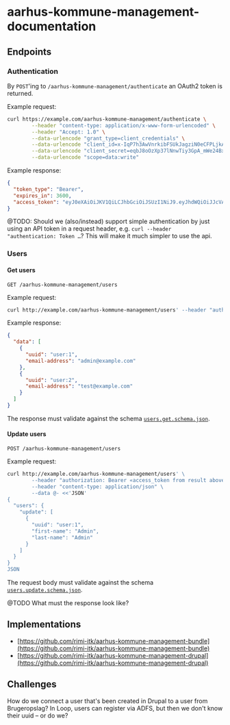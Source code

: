 # aarhus-kommune-management-documentation

## Endpoints

### Authentication

By `POST`'ing to `/aarhus-kommune-management/authenticate` an OAuth2 token is
returned.

Example request:

```sh
curl https://example.com/aarhus-kommune-management/authenticate \
        --header "content-type: application/x-www-form-urlencoded" \
        --header "Accept: 1.0" \
        --data-urlencode "grant_type=client_credentials" \
        --data-urlencode "client_id=x-IqP7h3AwVnrkibFSUkJagziN0eCFPLjkA8jntJSB-7E" \
        --data-urlencode "client_secret=eqbJ8oOzXp37lNnwTiy3GpA_mWe24Bx-9bcha_O6g_4" \
        --data-urlencode "scope=data:write"
```

Example response:

```json
{
  "token_type": "Bearer",
  "expires_in": 3600,
  "access_token": "eyJ0eXAiOiJKV1QiLCJhbGciOiJSUzI1NiJ9.eyJhdWQiOiJJcVA3aDNBd1ZucmtpYkZTVWtKYWd6aU4wZUNGUExqa0E4am50SlNCLTdFIiwianRpIjoiYmY4ZTJkZTExY2ExMmYzMDRkZWJiMmFkMmE2MjAxZDRjMTE1MzExMTEwYmUyMmFmNmQ2ZTU5MjFjODlhMGNhZjdlMmRiZTVmMTVkNTc3ODEiLCJpYXQiOjE1NjQwNDk4NDAsIm5iZiI6MTU2NDA0OTg0MCwiZXhwIjoxNTY0MDUzNDQwLCJzdWIiOiIiLCJzY29wZXMiOlsiZGF0YTp3cml0ZSJdfQ.2trGHd0u7DndO9s-6lX8XF5aUHpuGr8pU4TSNBfFwO7PZNhhdbkx7g3gtZUp7cZ7uI5mNoH2mBZ9kueDnTUbabxYem3XGlzWgah7FlSrz2cflPRwxwtqwvUcP-DRd1jEbKQgE1uwtTLK9-nEW9DFqfcZqH0eO6VnHq3Z9JNY2ll2kUGvWA40hg00vjU11nVWUVGm_2ehMtIPI5GoM_hDLsq6SwxpB7iXHFj-0G4LQYMkERGB0uPFz0Cfze9MT_drwhcz4ZFvT5jA0Gu7vsQfC6pXZ7GnlmRIj1k0eZgEFBG7DLspaewcUaw7ZIgMaJECw1fxFL9DZTvVdp7NWwWUqA"
}
```

@TODO: Should we (also/instead) support simple authentication by just using an
API token in a request header, e.g. `curl --header "authentication: Token …`?
This will make it much simpler to use the api.

### Users

#### Get users

`GET /aarhus-kommune-management/users`

Example request:

```sh
curl http://example.com/aarhus-kommune-management/users' --header "authorization: Bearer «access_token from result above»"
```

Example response:

```json
{
  "data": [
    {
      "uuid": "user:1",
      "email-address": "admin@example.com"
    },
    {
      "uuid": "user:2",
      "email-address": "test@example.com"
    }
  ]
}
```

The response must validate against the schema [`users.get.schema.json`](json-schema/schema/users.get.schema.json).

#### Update users

`POST /aarhus-kommune-management/users`

Example request:

```sh
curl http://example.com/aarhus-kommune-management/users' \
        --header "authorization: Bearer «access_token from result above»" \
        --header "content-type: application/json" \
        --data @- <<'JSON'
{
  "users": {
    "update": [
      {
        "uuid": "user:1",
        "first-name": "Admin",
        "last-name": "Admin"
      }
    ]
  }
}
JSON
```

The request body must validate against the schema [`users.update.schema.json`](json-schema/schema/users.update.schema.json).

@TODO What must the response look like?

## Implementations

* [https://github.com/rimi-itk/aarhus-kommune-management-bundle](https://github.com/rimi-itk/aarhus-kommune-management-bundle)
* [https://github.com/rimi-itk/aarhus-kommune-management-drupal](https://github.com/rimi-itk/aarhus-kommune-management-drupal)

## Challenges

How do we connect a user that's been created in Drupal to a user from
Brugeropslag? In Loop, users can register via ADFS, but then we don't know their
uuid – or do we?
